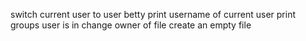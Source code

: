 switch current user to user betty
print username of current user
print groups user is in
change owner of file
create an empty file
